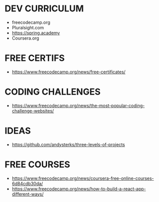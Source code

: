 # DEV CURRICULUM
* freecodecamp.org
* Pluralsight.com
* https://spring.academy
* Coursera.org

# FREE CERTIFS
* https://www.freecodecamp.org/news/free-certificates/

# CODING CHALLENGES
* https://www.freecodecamp.org/news/the-most-popular-coding-challenge-websites/



# IDEAS
* https://github.com/andysterks/three-levels-of-projects

# FREE COURSES
* https://www.freecodecamp.org/news/coursera-free-online-courses-6d84cdb30da/
* https://www.freecodecamp.org/news/how-to-build-a-react-app-different-ways/


